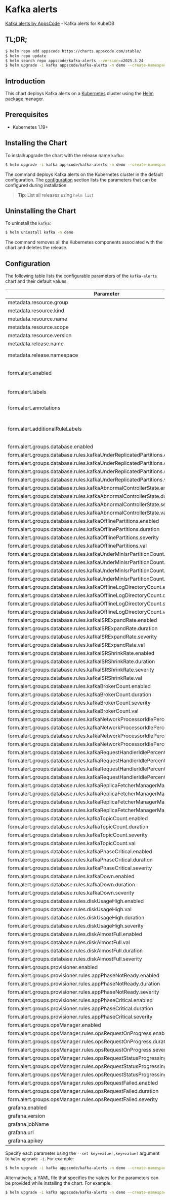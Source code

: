 # Kafka alerts

[Kafka alerts by AppsCode](https://github.com/appscode/alerts) - Kafka alerts for KubeDB

## TL;DR;

```bash
$ helm repo add appscode https://charts.appscode.com/stable/
$ helm repo update
$ helm search repo appscode/kafka-alerts --version=v2025.3.24
$ helm upgrade -i kafka appscode/kafka-alerts -n demo --create-namespace --version=v2025.3.24
```

## Introduction

This chart deploys Kafka alerts on a [Kubernetes](http://kubernetes.io) cluster using the [Helm](https://helm.sh) package manager.

## Prerequisites

- Kubernetes 1.19+

## Installing the Chart

To install/upgrade the chart with the release name `kafka`:

```bash
$ helm upgrade -i kafka appscode/kafka-alerts -n demo --create-namespace --version=v2025.3.24
```

The command deploys Kafka alerts on the Kubernetes cluster in the default configuration. The [configuration](#configuration) section lists the parameters that can be configured during installation.

> **Tip**: List all releases using `helm list`

## Uninstalling the Chart

To uninstall the `kafka`:

```bash
$ helm uninstall kafka -n demo
```

The command removes all the Kubernetes components associated with the chart and deletes the release.

## Configuration

The following table lists the configurable parameters of the `kafka-alerts` chart and their default values.

|                                   Parameter                                   |                  Description                  |                     Default                      |
|-------------------------------------------------------------------------------|-----------------------------------------------|--------------------------------------------------|
| metadata.resource.group                                                       |                                               | <code>kubedb.com</code>                          |
| metadata.resource.kind                                                        |                                               | <code>Kafka</code>                               |
| metadata.resource.name                                                        |                                               | <code>kafkas</code>                              |
| metadata.resource.scope                                                       |                                               | <code>Namespaced</code>                          |
| metadata.resource.version                                                     |                                               | <code>v1alpha2</code>                            |
| metadata.release.name                                                         | Release name                                  | <code>""</code>                                  |
| metadata.release.namespace                                                    | Release namespace                             | <code>""</code>                                  |
| form.alert.enabled                                                            | # Enable PrometheusRule alerts                | <code>warning</code>                             |
| form.alert.labels                                                             | # Labels for default rules                    | <code>{"release":"kube-prometheus-stack"}</code> |
| form.alert.annotations                                                        | # Annotations for default rules               | <code>{}</code>                                  |
| form.alert.additionalRuleLabels                                               | # Additional labels for PrometheusRule alerts | <code>{}</code>                                  |
| form.alert.groups.database.enabled                                            |                                               | <code>warning</code>                             |
| form.alert.groups.database.rules.kafkaUnderReplicatedPartitions.enabled       |                                               | <code>true</code>                                |
| form.alert.groups.database.rules.kafkaUnderReplicatedPartitions.duration      |                                               | <code>"10s"</code>                               |
| form.alert.groups.database.rules.kafkaUnderReplicatedPartitions.severity      |                                               | <code>warning</code>                             |
| form.alert.groups.database.rules.kafkaUnderReplicatedPartitions.val           |                                               | <code>0</code>                                   |
| form.alert.groups.database.rules.kafkaAbnormalControllerState.enabled         |                                               | <code>true</code>                                |
| form.alert.groups.database.rules.kafkaAbnormalControllerState.duration        |                                               | <code>"10s"</code>                               |
| form.alert.groups.database.rules.kafkaAbnormalControllerState.severity        |                                               | <code>warning</code>                             |
| form.alert.groups.database.rules.kafkaAbnormalControllerState.val             |                                               | <code>1</code>                                   |
| form.alert.groups.database.rules.kafkaOfflinePartitions.enabled               |                                               | <code>true</code>                                |
| form.alert.groups.database.rules.kafkaOfflinePartitions.duration              |                                               | <code>"10s"</code>                               |
| form.alert.groups.database.rules.kafkaOfflinePartitions.severity              |                                               | <code>warning</code>                             |
| form.alert.groups.database.rules.kafkaOfflinePartitions.val                   |                                               | <code>0</code>                                   |
| form.alert.groups.database.rules.kafkaUnderMinIsrPartitionCount.enabled       |                                               | <code>true</code>                                |
| form.alert.groups.database.rules.kafkaUnderMinIsrPartitionCount.duration      |                                               | <code>"10s"</code>                               |
| form.alert.groups.database.rules.kafkaUnderMinIsrPartitionCount.severity      |                                               | <code>warning</code>                             |
| form.alert.groups.database.rules.kafkaUnderMinIsrPartitionCount.val           |                                               | <code>0</code>                                   |
| form.alert.groups.database.rules.kafkaOfflineLogDirectoryCount.enabled        |                                               | <code>true</code>                                |
| form.alert.groups.database.rules.kafkaOfflineLogDirectoryCount.duration       |                                               | <code>"10s"</code>                               |
| form.alert.groups.database.rules.kafkaOfflineLogDirectoryCount.severity       |                                               | <code>warning</code>                             |
| form.alert.groups.database.rules.kafkaOfflineLogDirectoryCount.val            |                                               | <code>0</code>                                   |
| form.alert.groups.database.rules.kafkaISRExpandRate.enabled                   |                                               | <code>true</code>                                |
| form.alert.groups.database.rules.kafkaISRExpandRate.duration                  |                                               | <code>"1m"</code>                                |
| form.alert.groups.database.rules.kafkaISRExpandRate.severity                  |                                               | <code>warning</code>                             |
| form.alert.groups.database.rules.kafkaISRExpandRate.val                       |                                               | <code>0</code>                                   |
| form.alert.groups.database.rules.kafkaISRShrinkRate.enabled                   |                                               | <code>true</code>                                |
| form.alert.groups.database.rules.kafkaISRShrinkRate.duration                  |                                               | <code>"1m"</code>                                |
| form.alert.groups.database.rules.kafkaISRShrinkRate.severity                  |                                               | <code>warning</code>                             |
| form.alert.groups.database.rules.kafkaISRShrinkRate.val                       |                                               | <code>0</code>                                   |
| form.alert.groups.database.rules.kafkaBrokerCount.enabled                     |                                               | <code>true</code>                                |
| form.alert.groups.database.rules.kafkaBrokerCount.duration                    |                                               | <code>"1m"</code>                                |
| form.alert.groups.database.rules.kafkaBrokerCount.severity                    |                                               | <code>critical</code>                            |
| form.alert.groups.database.rules.kafkaBrokerCount.val                         |                                               | <code>0</code>                                   |
| form.alert.groups.database.rules.kafkaNetworkProcessorIdlePercent.enabled     |                                               | <code>true</code>                                |
| form.alert.groups.database.rules.kafkaNetworkProcessorIdlePercent.duration    |                                               | <code>"1m"</code>                                |
| form.alert.groups.database.rules.kafkaNetworkProcessorIdlePercent.severity    |                                               | <code>critical</code>                            |
| form.alert.groups.database.rules.kafkaNetworkProcessorIdlePercent.val         |                                               | <code>30</code>                                  |
| form.alert.groups.database.rules.kafkaRequestHandlerIdlePercent.enabled       |                                               | <code>true</code>                                |
| form.alert.groups.database.rules.kafkaRequestHandlerIdlePercent.duration      |                                               | <code>"1m"</code>                                |
| form.alert.groups.database.rules.kafkaRequestHandlerIdlePercent.severity      |                                               | <code>critical</code>                            |
| form.alert.groups.database.rules.kafkaRequestHandlerIdlePercent.val           |                                               | <code>30</code>                                  |
| form.alert.groups.database.rules.kafkaReplicaFetcherManagerMaxLag.enabled     |                                               | <code>true</code>                                |
| form.alert.groups.database.rules.kafkaReplicaFetcherManagerMaxLag.duration    |                                               | <code>"1m"</code>                                |
| form.alert.groups.database.rules.kafkaReplicaFetcherManagerMaxLag.severity    |                                               | <code>critical</code>                            |
| form.alert.groups.database.rules.kafkaReplicaFetcherManagerMaxLag.val         |                                               | <code>50</code>                                  |
| form.alert.groups.database.rules.kafkaTopicCount.enabled                      |                                               | <code>true</code>                                |
| form.alert.groups.database.rules.kafkaTopicCount.duration                     |                                               | <code>"1m"</code>                                |
| form.alert.groups.database.rules.kafkaTopicCount.severity                     |                                               | <code>warning</code>                             |
| form.alert.groups.database.rules.kafkaTopicCount.val                          |                                               | <code>1000</code>                                |
| form.alert.groups.database.rules.kafkaPhaseCritical.enabled                   |                                               | <code>true</code>                                |
| form.alert.groups.database.rules.kafkaPhaseCritical.duration                  |                                               | <code>"3m"</code>                                |
| form.alert.groups.database.rules.kafkaPhaseCritical.severity                  |                                               | <code>warning</code>                             |
| form.alert.groups.database.rules.kafkaDown.enabled                            |                                               | <code>true</code>                                |
| form.alert.groups.database.rules.kafkaDown.duration                           |                                               | <code>"30s"</code>                               |
| form.alert.groups.database.rules.kafkaDown.severity                           |                                               | <code>critical</code>                            |
| form.alert.groups.database.rules.diskUsageHigh.enabled                        |                                               | <code>true</code>                                |
| form.alert.groups.database.rules.diskUsageHigh.val                            |                                               | <code>80</code>                                  |
| form.alert.groups.database.rules.diskUsageHigh.duration                       |                                               | <code>"1m"</code>                                |
| form.alert.groups.database.rules.diskUsageHigh.severity                       |                                               | <code>warning</code>                             |
| form.alert.groups.database.rules.diskAlmostFull.enabled                       |                                               | <code>true</code>                                |
| form.alert.groups.database.rules.diskAlmostFull.val                           |                                               | <code>95</code>                                  |
| form.alert.groups.database.rules.diskAlmostFull.duration                      |                                               | <code>"1m"</code>                                |
| form.alert.groups.database.rules.diskAlmostFull.severity                      |                                               | <code>critical</code>                            |
| form.alert.groups.provisioner.enabled                                         |                                               | <code>warning</code>                             |
| form.alert.groups.provisioner.rules.appPhaseNotReady.enabled                  |                                               | <code>true</code>                                |
| form.alert.groups.provisioner.rules.appPhaseNotReady.duration                 |                                               | <code>"1m"</code>                                |
| form.alert.groups.provisioner.rules.appPhaseNotReady.severity                 |                                               | <code>critical</code>                            |
| form.alert.groups.provisioner.rules.appPhaseCritical.enabled                  |                                               | <code>true</code>                                |
| form.alert.groups.provisioner.rules.appPhaseCritical.duration                 |                                               | <code>"15m"</code>                               |
| form.alert.groups.provisioner.rules.appPhaseCritical.severity                 |                                               | <code>warning</code>                             |
| form.alert.groups.opsManager.enabled                                          |                                               | <code>warning</code>                             |
| form.alert.groups.opsManager.rules.opsRequestOnProgress.enabled               |                                               | <code>true</code>                                |
| form.alert.groups.opsManager.rules.opsRequestOnProgress.duration              |                                               | <code>"0m"</code>                                |
| form.alert.groups.opsManager.rules.opsRequestOnProgress.severity              |                                               | <code>info</code>                                |
| form.alert.groups.opsManager.rules.opsRequestStatusProgressingToLong.enabled  |                                               | <code>true</code>                                |
| form.alert.groups.opsManager.rules.opsRequestStatusProgressingToLong.duration |                                               | <code>"30m"</code>                               |
| form.alert.groups.opsManager.rules.opsRequestStatusProgressingToLong.severity |                                               | <code>critical</code>                            |
| form.alert.groups.opsManager.rules.opsRequestFailed.enabled                   |                                               | <code>true</code>                                |
| form.alert.groups.opsManager.rules.opsRequestFailed.duration                  |                                               | <code>"0m"</code>                                |
| form.alert.groups.opsManager.rules.opsRequestFailed.severity                  |                                               | <code>critical</code>                            |
| grafana.enabled                                                               |                                               | <code>false</code>                               |
| grafana.version                                                               |                                               | <code>7.5.5</code>                               |
| grafana.jobName                                                               |                                               | <code>kubedb-databases</code>                    |
| grafana.url                                                                   |                                               | <code>""</code>                                  |
| grafana.apikey                                                                |                                               | <code>""</code>                                  |


Specify each parameter using the `--set key=value[,key=value]` argument to `helm upgrade -i`. For example:

```bash
$ helm upgrade -i kafka appscode/kafka-alerts -n demo --create-namespace --version=v2025.3.24 --set metadata.resource.group=kubedb.com
```

Alternatively, a YAML file that specifies the values for the parameters can be provided while
installing the chart. For example:

```bash
$ helm upgrade -i kafka appscode/kafka-alerts -n demo --create-namespace --version=v2025.3.24 --values values.yaml
```
